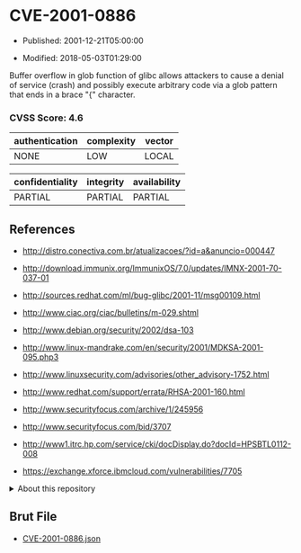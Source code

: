 # CVE-2001-0886

- Published: 2001-12-21T05:00:00

- Modified: 2018-05-03T01:29:00

Buffer overflow in glob function of glibc allows attackers to cause a denial of service (crash) and possibly execute arbitrary code via a glob pattern that ends in a brace "{" character.

### CVSS Score: **4.6**

| authentication | complexity | vector |
| --- | --- | --- |
| NONE | LOW | LOCAL |

| confidentiality | integrity | availability |
| --- | --- | --- |
| PARTIAL | PARTIAL | PARTIAL |

## References

* http://distro.conectiva.com.br/atualizacoes/?id=a&anuncio=000447

* http://download.immunix.org/ImmunixOS/7.0/updates/IMNX-2001-70-037-01

* http://sources.redhat.com/ml/bug-glibc/2001-11/msg00109.html

* http://www.ciac.org/ciac/bulletins/m-029.shtml

* http://www.debian.org/security/2002/dsa-103

* http://www.linux-mandrake.com/en/security/2001/MDKSA-2001-095.php3

* http://www.linuxsecurity.com/advisories/other_advisory-1752.html

* http://www.redhat.com/support/errata/RHSA-2001-160.html

* http://www.securityfocus.com/archive/1/245956

* http://www.securityfocus.com/bid/3707

* http://www1.itrc.hp.com/service/cki/docDisplay.do?docId=HPSBTL0112-008

* https://exchange.xforce.ibmcloud.com/vulnerabilities/7705

<details>
<summary>About this repository</summary> 

  This repository is part of the project [Live Hack CVE](https://github.com/Live-Hack-CVE). Main website can be found [www.live-hack.org](https://www.live-hack.org) 
  
  Made by [Sn0wAlice](https://github.com/Sn0wAlice) for the people that care about security and need to have a feed of the latest CVEs. Hope you enjoy it, don't forget to star the repo and follow me on [Twitter](https://twitter.com/Sn0wAlice) and [Github](https://github.com/Sn0wAlice). And that is my [personnal website](https://www.alice-snow.me/)

  - [Home Page](https://github.com/Live-Hack-CVE)
  - [Framework](https://github.com/Live-Hack-CVE/cve-framework)
  - [CVE database](https://github.com/Live-Hack-CVE/full_database)
  - [Changelog](https://github.com/Live-Hack-CVE/Changelog)
</details>

## Brut File

* [CVE-2001-0886.json](https://raw.githubusercontent.com/Live-Hack-CVE/full_database/main/cves/2001/CVE-2001-0886.json)

